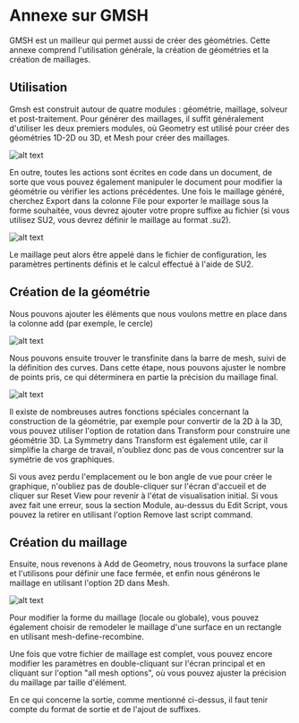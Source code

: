 # Annexe sur GMSH

GMSH est un mailleur qui permet aussi de créer des géométries. Cette annexe comprend l'utilisation générale, la création de géométries et la création de maillages.

## Utilisation

Gmsh est construit autour de quatre modules : géométrie, maillage, solveur et post-traitement. Pour générer des maillages, il suffit généralement d'utiliser les deux premiers modules, où Geometry est utilisé pour créer des géométries 1D-2D ou 3D, et Mesh pour créer des maillages.

![alt text](https://raw.githubusercontent.com/SU2CLC/su2_clc/main/annexes/figures/gmsh1.png "Visualisation de la géométrie")

En outre, toutes les actions sont écrites en code dans un document, de sorte que vous pouvez également manipuler le document pour modifier la géométrie ou vérifier les actions précédentes.
Une fois le maillage généré, cherchez Export dans la colonne File pour exporter le maillage sous la forme souhaitée, vous devrez ajouter votre propre suffixe au fichier (si vous utilisez SU2, vous devrez définir le maillage au format .su2).

![alt text](https://raw.githubusercontent.com/SU2CLC/su2_clc/main/annexes/figures/gmsh2.png "Exporter le maillage")

Le maillage peut alors être appelé dans le fichier de configuration, les paramètres pertinents définis et le calcul effectué à l'aide de SU2.

## Création de la géométrie

Nous pouvons ajouter les éléments que nous voulons mettre en place dans la colonne add (par exemple, le cercle)

![alt text](https://raw.githubusercontent.com/SU2CLC/su2_clc/main/annexes/figures/gmsh3.png "Création de la géométrie")

Nous pouvons ensuite trouver le transfinite dans la barre de mesh, suivi de la définition des curves. Dans cette étape, nous pouvons ajuster le nombre de points pris, ce qui déterminera en partie la précision du maillage final.

![alt text](https://raw.githubusercontent.com/SU2CLC/su2_clc/main/annexes/figures/gmsh4.png "Ajustement du nombre de points")

Il existe de nombreuses autres fonctions spéciales concernant la construction de la géométrie, par exemple pour convertir de la 2D à la 3D, vous pouvez utiliser l'option de rotation dans Transform pour construire une géométrie 3D.
La Symmetry dans Transform est également utile, car il simplifie la charge de travail, n'oubliez donc pas de vous concentrer sur la symétrie de vos graphiques.

Si vous avez perdu l'emplacement ou le bon angle de vue pour créer le graphique, n'oubliez pas de double-cliquer sur l'écran d'accueil et de cliquer sur Reset View pour revenir à l'état de visualisation initial.
Si vous avez fait une erreur, sous la section Module, au-dessus du Edit Script, vous pouvez la retirer en utilisant l'option Remove last script command.

##  Création du maillage

Ensuite, nous revenons à Add de Geometry, nous trouvons la surface plane et l'utilisons pour définir une face fermée, et enfin nous générons le maillage en utilisant l'option 2D dans Mesh.

![alt text](https://raw.githubusercontent.com/SU2CLC/su2_clc/main/annexes/figures/gmsh4.png "Obtention d'un maillage")

Pour modifier la forme du maillage (locale ou globale), vous pouvez également choisir de remodeler le maillage d'une surface en un rectangle en utilisant mesh-define-recombine.

Une fois que votre fichier de maillage est complet, vous pouvez encore modifier les paramètres en double-cliquant sur l'écran principal et en cliquant sur l'option "all mesh options", où vous pouvez ajuster la précision du maillage par taille d'élément.

En ce qui concerne la sortie, comme mentionné ci-dessus, il faut tenir compte du format de sortie et de l'ajout de suffixes.